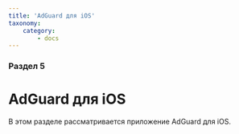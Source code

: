 ```yaml
---
title: 'AdGuard для iOS'
taxonomy:
    category:
        - docs
---
```


### Раздел 5

# AdGuard для iOS

В этом разделе рассматривается приложение AdGuard для iOS.